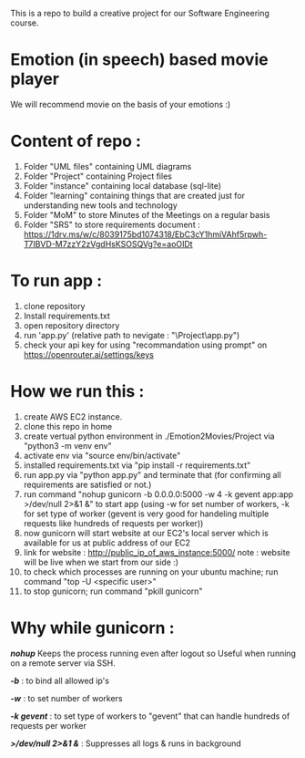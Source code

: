This is a repo to build a creative project for our Software Engineering course.

# Emotion (in speech) based movie player
We will recommend movie on the basis of your emotions :)

# Content of repo :
1. Folder "UML files" containing UML diagrams
2. Folder "Project" containing Project files
3. Folder "instance" containing local database (sql-lite)
4. Folder "learning" containing things that are created just for understanding new tools and technology
5. Folder "MoM" to store Minutes of the Meetings on a regular basis
6. Folder "SRS" to store requirements document : https://1drv.ms/w/c/8039175bd1074318/EbC3cY1hmiVAhf5rpwh-T7IBVD-M7zzY2zVgdHsKSOSQVg?e=aoOIDt

# To run app :
1. clone repository
2. Install requirements.txt
3. open repository directory 
4. run 'app.py' (relative path to nevigate : "\Project\app.py")
5. check your api key for using "recommandation using prompt" on https://openrouter.ai/settings/keys


# How we run this : 
1. create AWS EC2 instance.
2. clone this repo in home
3. create vertual python environment in ./Emotion2Movies/Project via "python3 -m venv env"
4. activate env via "source env/bin/activate"
5. installed requirements.txt via "pip install -r requirements.txt"
6. run app.py via "python app.py" and terminate that (for confirming all requirements are satisfied or not.)
7. run command "nohup gunicorn -b 0.0.0.0:5000 -w 4 -k gevent app:app >/dev/null 2>&1 &" to start app (using -w for set number of workers, -k for set type of worker (gevent is very good for handeling multiple requests like hundreds of requests per worker))
9. now gunicorn will start website at our EC2's local server which is available for us at public address of our EC2
10. link for website : [http://public_ip_of_aws_instance:5000/](http://65.0.176.225:5000/) 
note : website will be live when we start from our side  :)
11. to check which processes are running on your ubuntu machine; run command "top -U \<specific user\>"
12. to stop gunicorn; run command "pkill gunicorn"

# Why while gunicorn :
***nohup*** Keeps the process running even after logout so Useful when running on a remote server via SSH.

***-b*** : to bind all allowed ip's

***-w*** : to set number of workers

***-k gevent*** : to set type of workers to "gevent" that can handle hundreds of requests per worker

***>/dev/null 2>&1 &*** :	Suppresses all logs & runs in background
